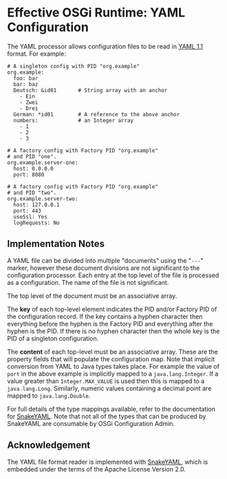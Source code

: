 Effective OSGi Runtime: YAML Configuration
==========================================

The YAML processor allows configuration files to be read in
[YAML 1.1][1] format. For example:

    # A singleton config with PID "org.example"
    org.example:
      foo: bar
      bar: baz
      Deutsch: &id01       # String array with an anchor
        - Ein
        - Zwei
        - Drei
      German: *id01        # A reference to the above anchor
      numbers:             # an Integer array
        - 1
        - 2
        - 3

    # A factory config with Factory PID "org.example"
    # and PID "one".
    org.example.server-one:
      host: 0.0.0.0
      port: 8080

    # A factory config with Factory PID "org.example"
    # and PID "two".
    org.example.server-two:
      host: 127.0.0.1
      port: 443
      useSsl: Yes
      logRequests: No

Implementation Notes
--------------------

A YAML file can be divided into multiple "documents" using the "`---`" marker,
however these document divisions are not significant to the configuration
processor. Each entry at the top level of the file is processed as a
configuration. The name of the file is not significant.

The top level of the document must be an associative array.

The **key** of each top-level element indicates the PID and/or Factory PID of the
configuration record. If the key contains a hyphen character then everything
before the hyphen is the Factory PID and everything after the hyphen is the PID.
If there is no hyphen character then the whole key is the PID of a singleton
configuration.

The **content** of each top-level must be an associative array. These are the
property fields that will populate the configuration map. Note that implicit
conversion from YAML to Java types takes place. For example the value of `port`
in the above example is implicitly mapped to a `java.lang.Integer`. If a value
greater than `Integer.MAX_VALUE` is used then this is mapped to a
`java.lang.Long`. Similarly, numeric values containing a decimal point are
mapped to `java.lang.Double`.

For full details of the type mappings available, refer to the documentation for
[SnakeYAML][2]. Note that not all of the
types that can be produced by SnakeYAML are consumable by OSGi Configuration
Admin.

Acknowledgement
---------------

The YAML file format reader is implemented with [SnakeYAML][2], which is
embedded under the terms of the Apache License Version 2.0.

[1]: http://yaml.org/
     "YAML Ain't Markup Language"

[2]: https://bitbucket.org/asomov/snakeyaml
     "SnakeYAML parser for Java"